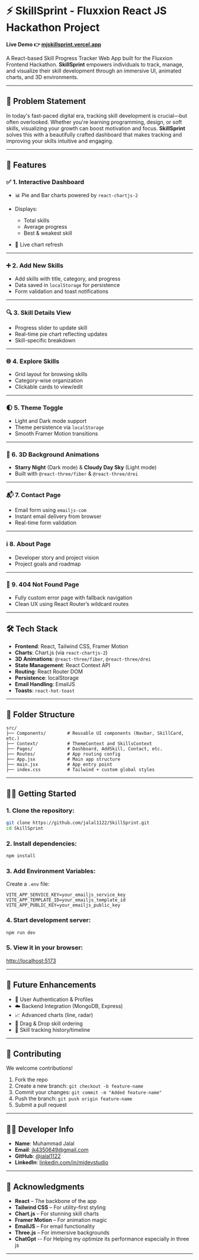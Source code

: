 # ⚡ SkillSprint - Fluxxion React JS Hackathon Project

**Live Demo 👉 [mjskillsprint.vercel.app](https://mjskillsprint.vercel.app)**

A React-based Skill Progress Tracker Web App built for the Fluxxion Frontend Hackathon. **SkillSprint** empowers individuals to track, manage, and visualize their skill development through an immersive UI, animated charts, and 3D environments.

---

## 🚀 Problem Statement

In today's fast-paced digital era, tracking skill development is crucial—but often overlooked. Whether you're learning programming, design, or soft skills, visualizing your growth can boost motivation and focus. **SkillSprint** solves this with a beautifully crafted dashboard that makes tracking and improving your skills intuitive and engaging.

---

## 🌟 Features

### ✅ 1. **Interactive Dashboard**

* 📊 Pie and Bar charts powered by `react-chartjs-2`
* Displays:

  * Total skills
  * Average progress
  * Best & weakest skill
* 🔄 Live chart refresh

---

### ➕ 2. **Add New Skills**

* Add skills with title, category, and progress
* Data saved in `localStorage` for persistence
* Form validation and toast notifications

---

### 🔍 3. **Skill Details View**

* Progress slider to update skill
* Real-time pie chart reflecting updates
* Skill-specific breakdown

---

### 🌐 4. **Explore Skills**

* Grid layout for browsing skills
* Category-wise organization
* Clickable cards to view/edit

---

### 🌓 5. **Theme Toggle**

* Light and Dark mode support
* Theme persistence via `localStorage`
* Smooth Framer Motion transitions

---

### 🌌 6. **3D Background Animations**

* **Starry Night** (Dark mode) & **Cloudy Day Sky** (Light mode)
* Built with `@react-three/fiber` & `@react-three/drei`

---

### 📬 7. **Contact Page**

* Email form using `emailjs-com`
* Instant email delivery from browser
* Real-time form validation

---

### ℹ️ 8. **About Page**

* Developer story and project vision
* Project goals and roadmap

---

### 🚫 9. **404 Not Found Page**

* Fully custom error page with fallback navigation
* Clean UX using React Router’s wildcard routes

---

## 🛠️ Tech Stack

* **Frontend**: React, Tailwind CSS, Framer Motion
* **Charts**: Chart.js (via `react-chartjs-2`)
* **3D Animations**: `@react-three/fiber`, `@react-three/drei`
* **State Management**: React Context API
* **Routing**: React Router DOM
* **Persistence**: localStorage
* **Email Handling**: EmailJS
* **Toasts**: `react-hot-toast`

---

## 📁 Folder Structure

```
src/
├── Components/        # Reusable UI components (Navbar, SkillCard, etc.)
├── Context/           # ThemeContext and SkillsContext
├── Pages/             # Dashboard, AddSkill, Contact, etc.
├── Routes/            # App routing config
├── App.jsx            # Main app structure
├── main.jsx           # App entry point
├── index.css          # Tailwind + custom global styles
```

---

## 🧑‍💻 Getting Started

### 1. Clone the repository:

```bash
git clone https://github.com/jalal1122/SkillSprint.git
cd SkillSprint
```

### 2. Install dependencies:

```bash
npm install
```

### 3. Add Environment Variables:

Create a `.env` file:

```env
VITE_APP_SERVICE_KEY=your_emailjs_service_key
VITE_APP_TEMPLATE_ID=your_emailjs_template_id
VITE_APP_PUBLIC_KEY=your_emailjs_public_key
```

### 4. Start development server:

```bash
npm run dev
```

### 5. View it in your browser:

[http://localhost:5173](http://localhost:5173)

---

## 🔮 Future Enhancements

* 🔐 User Authentication & Profiles
* ☁️ Backend Integration (MongoDB, Express)
* 📈 Advanced charts (line, radar)
* 🧲 Drag & Drop skill ordering
* 📆 Skill tracking history/timeline

---

## 🤝 Contributing

We welcome contributions!

1. Fork the repo
2. Create a new branch: `git checkout -b feature-name`
3. Commit your changes: `git commit -m "Added feature-name"`
4. Push the branch: `git push origin feature-name`
5. Submit a pull request

---

## 👨‍💻 Developer Info

* **Name**: Muhammad Jalal
* **Email**: [jk4350649@gmail.com](mailto:jk4350649@gmail.com)
* **GitHub**: [@jalal1122](https://github.com/jalal1122)
* **LinkedIn**: [linkedin.com/in/mjdevstudio](https://www.linkedin.com/in/mjdevstudio/)

---

## 🙏 Acknowledgments

* **React** – The backbone of the app
* **Tailwind CSS** – For utility-first styling
* **Chart.js** – For stunning skill charts
* **Framer Motion** – For animation magic
* **EmailJS** – For email functionality
* **Three.js** – For immersive backgrounds
* **ChatGpt** -- For Helping my optimize its performance especially in three js

---
